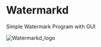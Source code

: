 # Watermarkd
Simple Watermark Program with GUI


![Watermarkd_logo](https://holypython.com/wp-content/uploads/2019/11/default.png)

